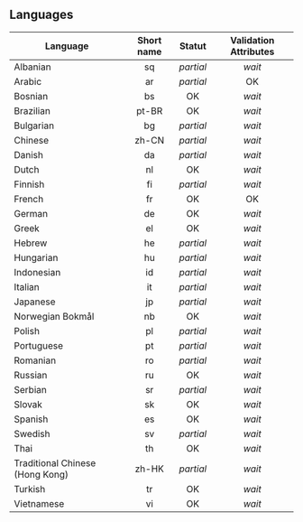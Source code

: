 
## Languages

| Language | Short name | Statut | Validation Attributes |
|----------|:----------:|:------:|:---------------------:|
| Albanian | sq | *partial* | *wait*
| Arabic | ar | *partial* | OK
| Bosnian | bs | OK | *wait*
| Brazilian | pt-BR | OK | *wait*
| Bulgarian | bg | *partial* | *wait*
| Chinese | zh-CN | *partial* | *wait*
| Danish | da | *partial* | *wait*
| Dutch | nl | OK | *wait*
| Finnish | fi | *partial* | *wait*
| French | fr | OK | OK
| German | de | OK | *wait*
| Greek | el | OK | *wait*
| Hebrew | he | *partial* | *wait*
| Hungarian | hu | *partial* | *wait*
| Indonesian | id | *partial* | *wait*
| Italian | it | *partial* | *wait*
| Japanese | jp | *partial* | *wait*
| Norwegian Bokmål | nb | OK | *wait*
| Polish | pl | *partial* | *wait*
| Portuguese | pt | *partial* | *wait*
| Romanian | ro | *partial* | *wait*
| Russian | ru | OK | *wait*
| Serbian | sr | *partial* | *wait*
| Slovak | sk | OK | *wait*
| Spanish | es | OK | *wait*
| Swedish | sv | *partial* | *wait*
| Thai | th | OK | *wait*
| Traditional Chinese (Hong Kong) | zh-HK | *partial* | *wait*
| Turkish | tr | OK | *wait*
| Vietnamese | vi | OK | *wait*
